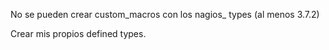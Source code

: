 No se pueden crear custom_macros con los nagios_ types (al menos 3.7.2)

Crear mis propios defined types.

